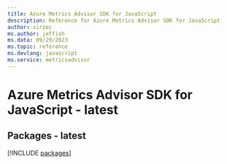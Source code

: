 ```yaml
---
title: Azure Metrics Advisor SDK for JavaScript
description: Reference for Azure Metrics Advisor SDK for JavaScript
author: xirzec
ms.author: jeffish
ms.data: 09/29/2023
ms.topic: reference
ms.devlang: javascript
ms.service: metricsadvisor
---
```

# Azure Metrics Advisor SDK for JavaScript - latest
## Packages - latest
[!INCLUDE [packages](metrics-advisor-index.md)]